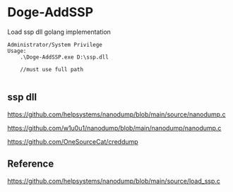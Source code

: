 # Doge-AddSSP
Load ssp dll golang implementation

```
Administrator/System Privilege
Usage:
    .\Doge-AddSSP.exe D:\ssp.dll
    
    //must use full path
    
```

## ssp dll
https://github.com/helpsystems/nanodump/blob/main/source/nanodump.c

https://github.com/w1u0u1/nanodump/blob/main/nanodump/nanodump.c

https://github.com/OneSourceCat/creddump




## Reference
https://github.com/helpsystems/nanodump/blob/main/source/load_ssp.c
